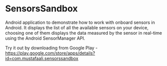 SensorsSandbox
==============

Android application to demonstrate how to work with onboard sensors in Android. It displays the list of all the available sensors on your device, choosing one of them displays the data measured by the sensor in real-time using the Android SensorManager API.

Try it out by downloading from Google Play - https://play.google.com/store/apps/details?id=com.mustafaali.sensorssandbox
